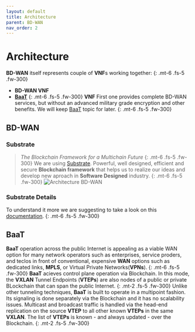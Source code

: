 ```yaml
---
layout: default
title: Architecture
parent: BD-WAN
nav_order: 2
---
```

# Architecture

**BD-WAN** itself represents couple of **VNF**s working together:
{: .mt-6 .fs-5 .fw-300}
- **BD-WAN VNF**
- [**BaaT**](https://bd-wan.github.io//docs/BaaT) 
{: .mt-6 .fs-5 .fw-300}
**VNF**
First one provides complete BD-WAN services, but without an advanced military grade encryption and other benefits. We will keep [BaaT](https://bd-wan.github.io//docs/BaaT) topic for later.
{: .mt-6 .fs-5 .fw-300}

## BD-WAN
### Substrate
> *The Blockchain Framework for a Multichain Future*
{: .mt-6 .fs-5 .fw-300}
We are using [Substrate](https://substrate.io/). Powerful, well designed, efficient and secure **Blockchain framework** that helps us to realize our ideas and develop new aproach in **Software Designed** industry.
{: .mt-6 .fs-5 .fw-300}
![Architecture BD-WAN](https://user-images.githubusercontent.com/107935539/176629484-a8e47726-711f-429f-81b6-cffabdf211bf.png)

### Substrate Details
To understand it more we are suggesting to take a look on this [documentation](https://docs.substrate.io/main-docs/fundamentals/transaction-types/).
{: .mt-6 .fs-5 .fw-300}

## BaaT
**BaaT** operation across the public Internet is appealing as a viable WAN option for many network operators such as enterprises, service proders, and teclos in front of conventional, expensive **WAN** options such as dedicated links, **MPLS**, or Virtual Private Networks(**VPNs**).
{: .mt-6 .fs-5 .fw-300}
**BaaT** acieves control  plane operation via Blockchain. In this mode, the **VXLAN** Tunnel Endpoints (**VTEPs**) are also nodes of a public or private BLockchain that can span the public Internet.
{: .mt-2 .fs-5 .fw-300}
Unlike other tunneling techniques, **BaaT** is built to operate in a multipoint fashion. Its signaling is done separately via the Blockchain and it has no scalability issues. Multicast and broadcast traffic is handled via the head-end replication on the source **VTEP** to all other known **VTEPs** in the same **VXLAN**. The list of **VTEPs** is known - and always updated - over the Blockchain.
{: .mt-2 .fs-5 .fw-300}


